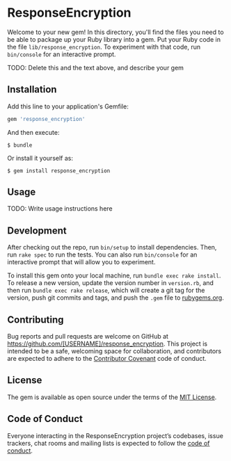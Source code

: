 # ResponseEncryption

Welcome to your new gem! In this directory, you'll find the files you need to be able to package up your Ruby library into a gem. Put your Ruby code in the file `lib/response_encryption`. To experiment with that code, run `bin/console` for an interactive prompt.

TODO: Delete this and the text above, and describe your gem

## Installation

Add this line to your application's Gemfile:

```ruby
gem 'response_encryption'
```

And then execute:

    $ bundle

Or install it yourself as:

    $ gem install response_encryption

## Usage

TODO: Write usage instructions here

## Development

After checking out the repo, run `bin/setup` to install dependencies. Then, run `rake spec` to run the tests. You can also run `bin/console` for an interactive prompt that will allow you to experiment.

To install this gem onto your local machine, run `bundle exec rake install`. To release a new version, update the version number in `version.rb`, and then run `bundle exec rake release`, which will create a git tag for the version, push git commits and tags, and push the `.gem` file to [rubygems.org](https://rubygems.org).

## Contributing

Bug reports and pull requests are welcome on GitHub at https://github.com/[USERNAME]/response_encryption. This project is intended to be a safe, welcoming space for collaboration, and contributors are expected to adhere to the [Contributor Covenant](http://contributor-covenant.org) code of conduct.

## License

The gem is available as open source under the terms of the [MIT License](http://opensource.org/licenses/MIT).

## Code of Conduct

Everyone interacting in the ResponseEncryption project’s codebases, issue trackers, chat rooms and mailing lists is expected to follow the [code of conduct](https://github.com/[USERNAME]/response_encryption/blob/master/CODE_OF_CONDUCT.md).
